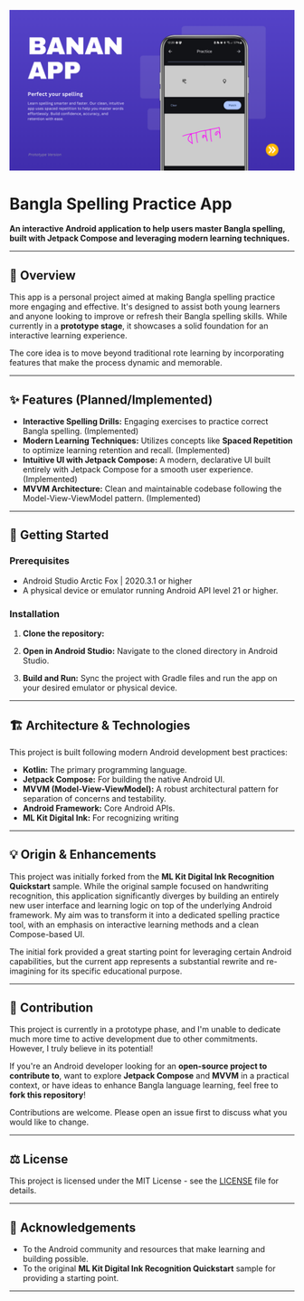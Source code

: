 <p align="center">
  <img src="https://github.com/KarimTheCoder/Bangla_Banan/raw/main/screenshots/github_screenshot_1.png" alt="App Main Screen" width="1200"/></p>

# Bangla Spelling Practice App

**An interactive Android application to help users master Bangla spelling, built with Jetpack Compose and leveraging modern learning techniques.**

---

## 🌟 Overview

This app is a personal project aimed at making Bangla spelling practice more engaging and effective. It's designed to assist both young learners and anyone looking to improve or refresh their Bangla spelling skills. While currently in a **prototype stage**, it showcases a solid foundation for an interactive learning experience.

The core idea is to move beyond traditional rote learning by incorporating features that make the process dynamic and memorable.

---

## ✨ Features (Planned/Implemented)

* **Interactive Spelling Drills:** Engaging exercises to practice correct Bangla spelling. (Implemented)
* **Modern Learning Techniques:** Utilizes concepts like **Spaced Repetition** to optimize learning retention and recall. (Implemented)
* **Intuitive UI with Jetpack Compose:** A modern, declarative UI built entirely with Jetpack Compose for a smooth user experience. (Implemented)
* **MVVM Architecture:** Clean and maintainable codebase following the Model-View-ViewModel pattern. (Implemented)

---

## 🚀 Getting Started

### Prerequisites

* Android Studio Arctic Fox | 2020.3.1 or higher
* A physical device or emulator running Android API level 21 or higher.

### Installation

1.  **Clone the repository:**
  
2.  **Open in Android Studio:**
    Navigate to the cloned directory in Android Studio.
3.  **Build and Run:**
    Sync the project with Gradle files and run the app on your desired emulator or physical device.

---

## 🏗️ Architecture & Technologies

This project is built following modern Android development best practices:

* **Kotlin:** The primary programming language.
* **Jetpack Compose:** For building the native Android UI.
* **MVVM (Model-View-ViewModel):** A robust architectural pattern for separation of concerns and testability.
* **Android Framework:** Core Android APIs.
* **ML Kit Digital Ink:** For recognizing writing

---

## 💡 Origin & Enhancements

This project was initially forked from the **ML Kit Digital Ink Recognition Quickstart** sample. While the original sample focused on handwriting recognition, this application significantly diverges by building an entirely new user interface and learning logic on top of the underlying Android framework. My aim was to transform it into a dedicated spelling practice tool, with an emphasis on interactive learning methods and a clean Compose-based UI.

The initial fork provided a great starting point for leveraging certain Android capabilities, but the current app represents a substantial rewrite and re-imagining for its specific educational purpose.

---

## 🤝 Contribution

This project is currently in a prototype phase, and I'm unable to dedicate much more time to active development due to other commitments. However, I truly believe in its potential!

If you're an Android developer looking for an **open-source project to contribute to**, want to explore **Jetpack Compose** and **MVVM** in a practical context, or have ideas to enhance Bangla language learning, feel free to **fork this repository**!

Contributions are welcome. Please open an issue first to discuss what you would like to change.

---

## ⚖️ License

This project is licensed under the MIT License - see the [LICENSE](LICENSE) file for details.

---

## 🙏 Acknowledgements

* To the Android community and resources that make learning and building possible.
* To the original **ML Kit Digital Ink Recognition Quickstart** sample for providing a starting point.

---
